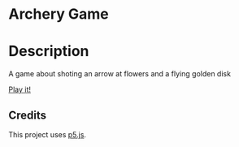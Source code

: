 # Archery Game

# Description
A game about shoting an arrow at flowers and a flying golden disk

[Play it!](https://sabrina-chan-fee.github.io/Cart-253-project/Mod%20Jam/)

## Credits
This project uses [p5.js](https://p5js.org).



